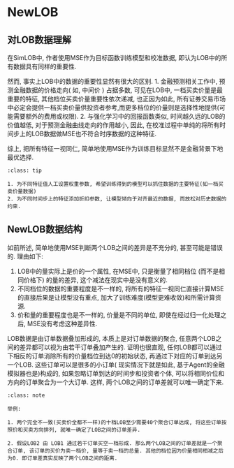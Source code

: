 # NewLOB

## 对LOB数据理解
在SimLOB中, 作者使用MSE作为目标函数训练模型和校准数据, 即认为LOB中的所有数据具有同样的重要性. 

然而, 事实上LOB中的数据的重要性显然有很大的区别. 
    1. 金融预测相关工作中, 预测金融数据的价格走向( 如, 中间价 ) 占据多数, 可见在LOB中, 一档买卖价量是最重要的特征, 其他档位买卖价量重要性依次递减, 也正因为如此, 所有证券交易市场中必定会提供一档买卖价量供投资者参考,而更多档位的价量则是选择性地提供(可能需要额外的费用或权限). 
    2. 与强化学习中的回报函数类似, 时间越久远的LOB的价值越低, 对于预测金融曲线走向的作用越小, 因此, 在校准过程中单纯的将所有时间步上的LOB数据做MSE也不符合时序数据的这种特征.

综上, 把所有特征一视同仁, 简单地使用MSE作为训练目标显然不是金融背景下地最优选择.

```{admonition} 实验:
:class: tip

1. 为不同特征值人工设置权重参数, 希望训练得到的模型可以抓住数据的主要特征(如一档买卖价量数据)
2. 为不同时间步上的特征添加折扣参数, 让模型倾向于对齐最近的数据, 而放松对历史数据的约束.

```

## NewLOB数据结构

如前所述, 简单地使用MSE判断两个LOB之间的差异是不充分的, 甚至可能是错误的. 理由如下:

1. LOB中的量实际上是价的一个属性, 在MSE中, 只是衡量了相同档位 (而不是相同价格下) 的量的差异, 这个减法在现实中是没有意义的.
2. 不同档位的数据的重要程度是不一样的, 将所有的特征一视同仁直接计算MSE的直接后果是让模型没有重点, 加大了训练难度(模型更难收敛)和所需计算资源.
3. 价和量的重要程度也是不一样的, 价量是不同的单位, 即使在经过归一化处理之后, MSE没有考虑这种差异性.

LOB数据是由订单数据叠加形成的, 本质上是对订单数据的聚合, 任意两个LOB之间的差异都可以视为由若干订单叠加产生的. 证明也很直观, 任何LOB都可以通过下相反的订单消除所有的价量档位到达0的初始状态, 再通过下对应的订单到达另一个LOB. 这些订单可以是很多的小订单( 现实情况下就是如此, 基于Agent的金融模拟器也是)构成的, 如果忽略订单到达的时间步和投资者个体, 可以将相同价位和方向的订单聚合为一个大订单. 这样, 两个LOB之间的订单差就可以唯一确定下来. 

```{admonition} LOB的订单距离: 订单差
:class: note

举例:

1. 两个完全不一致(买卖价全都不一样)的十档LOB至少需要40个聚合订单达成, 将这些订单按照价和买卖方向排列, 就唯一确定了LOB之间的订单差异. 

2. 假设LOB2 由 LOB1 通过若干订单买空一档形成. 那么两个LOB之间的订单差就是一个聚合订单, 该订单的买价为卖一档价, 量等于卖一档的总量. 其他的档位因为价量相同相减之后为0. 即订单差真实反映了两个LOB之间的距离.

```










